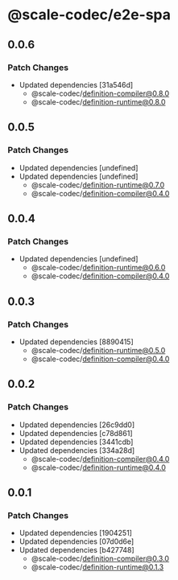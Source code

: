 # @scale-codec/e2e-spa

## 0.0.6

### Patch Changes

-   Updated dependencies [31a546d]
    -   @scale-codec/definition-compiler@0.8.0
    -   @scale-codec/definition-runtime@0.8.0

## 0.0.5

### Patch Changes

-   Updated dependencies [undefined]
-   Updated dependencies [undefined]
    -   @scale-codec/definition-runtime@0.7.0
    -   @scale-codec/definition-compiler@0.4.0

## 0.0.4

### Patch Changes

-   Updated dependencies [undefined]
    -   @scale-codec/definition-runtime@0.6.0
    -   @scale-codec/definition-compiler@0.4.0

## 0.0.3

### Patch Changes

-   Updated dependencies [8890415]
    -   @scale-codec/definition-runtime@0.5.0
    -   @scale-codec/definition-compiler@0.4.0

## 0.0.2

### Patch Changes

-   Updated dependencies [26c9dd0]
-   Updated dependencies [c78d861]
-   Updated dependencies [3441cdb]
-   Updated dependencies [334a28d]
    -   @scale-codec/definition-compiler@0.4.0
    -   @scale-codec/definition-runtime@0.4.0

## 0.0.1

### Patch Changes

-   Updated dependencies [1904251]
-   Updated dependencies [07d0d6e]
-   Updated dependencies [b427748]
    -   @scale-codec/definition-compiler@0.3.0
    -   @scale-codec/definition-runtime@0.1.3
